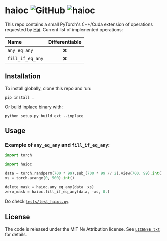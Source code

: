 haioc ![GitHub](https://img.shields.io/github/license/inspiros/haioc) ![haioc](https://img.shields.io/badge/%C4%91mm-h%E1%BB%8Dc%20v%E1%BB%ABa%20th%C3%B4i-red)
======

This repo contains a small PyTorch's C++/Cuda extension of operations requested by [Hải](https://github.com/hocdot).
Current list of implemented operations:

| Name             | Differentiable |
|:-----------------|:--------------:|
| `any_eq_any`     |       ❌        |
| `fill_if_eq_any` |       ❌        |

## Installation

To install globally, clone this repo and run:

```
pip install .
```

Or build inplace binary with:

```
python setup.py build_ext --inplace
```

## Usage

### Example of `any_eq_any` and `fill_if_eq_any`:

```python
import torch

import haioc

data = torch.randperm(700 * 99).sub_(700 * 99 // 2).view(700, 99).int()
xs = torch.arange(0, 500).int()

delete_mask = haioc.any_eq_any(data, xs)
zero_mask = haioc.fill_if_eq_any(data, -xs, 0.)
```

Do check [`tests/test_haioc.py`](tests/test_haioc.py).

## License

The code is released under the MIT No Attribution license. See [`LICENSE.txt`](LICENSE.txt) for details.
